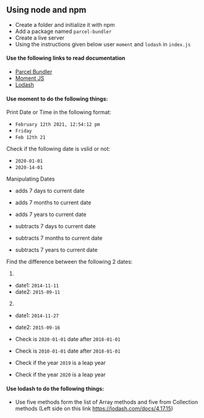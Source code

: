## Using node and npm

- Create a folder and initialize it with npm
- Add a package named `parcel-bundler`
- Create a live server
- Using the instructions given below user `moment` and `lodash` in `index.js`

#### Use the following links to read documentation

- [Parcel Bundler](https://parceljs.org/)
- [Moment JS](https://momentjs.com/)
- [Lodash](https://lodash.com/docs/4.17.15)

#### Use moment to do the following things:

Print Date or Time in the following format:

- `February 12th 2021, 12:54:12 pm`
- `Friday`
- `Feb 12th 21`

Check if the following date is vslid or not:

- `2020-01-01`
- `2020-14-01`

Manipulating Dates

- adds 7 days to current date
- adds 7 months to current date
- adds 7 years to current date

- subtracts 7 days to current date
- subtracts 7 months to current date
- subtracts 7 years to current date

Find the difference between the following 2 dates:

1.

- date1: `2014-11-11`
- date2: `2015-09-11`

2.

- date1: `2014-11-27`
- date2: `2015-09-16`

- Check is `2020-01-01` date after `2018-01-01`
- Check is `2010-01-01` date after `2018-01-01`
- Check if the year `2019` is a leap year
- Check if the year `2020` is a leap year

#### Use lodash to do the following things:

- Use five methods form the list of Array methods and five from Collection methods (Left side on this link https://lodash.com/docs/4.17.15)

